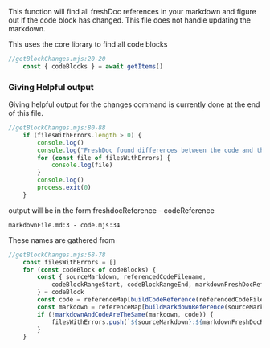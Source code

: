 This function will find all freshDoc references in your markdown and figure out if the code
block has changed. This file does not handle updating the markdown.

This uses the core library to find all code blocks
```javascript @freshdoc ./getBlockChanges.mjs:16-16
//getBlockChanges.mjs:20-20
    const { codeBlocks } = await getItems()
```



### Giving Helpful output
Giving helpful output for the changes command is currently done at the end of this file.
```javascript @freshdoc ./getBlockChanges.mjs:76-84
//getBlockChanges.mjs:80-88
    if (filesWithErrors.length > 0) {
        console.log()
        console.log("FreshDoc️ found differences between the code and the docs")
        for (const file of filesWithErrors) {
            console.log(file)
        }
        console.log()
        process.exit(0)
    }
```

output will be in the form freshdocReference - codeReference
```
markdownFile.md:3 - code.mjs:34
```

These names are gathered from 
```javascript @freshdoc ./getBlockChanges.mjs:64-74
//getBlockChanges.mjs:68-78
    const filesWithErrors = []
    for (const codeBlock of codeBlocks) {
        const { sourceMarkdown, referencedCodeFilename,
            codeBlockRangeStart, codeBlockRangeEnd, markdownFreshDocReferenceLineNumber,
        } = codeBlock
        const code = referenceMap[buildCodeReference(referencedCodeFilename, codeBlockRangeStart)]
        const markdown = referenceMap[buildMarkdownReference(sourceMarkdown, markdownFreshDocReferenceLineNumber)]
        if (!markdownAndCodeAreTheSame(markdown, code)) {
            filesWithErrors.push(`${sourceMarkdown}:${markdownFreshDocReferenceLineNumber} - ${referencedCodeFilename}:${codeBlockRangeStart}`)
        }
    }
```
